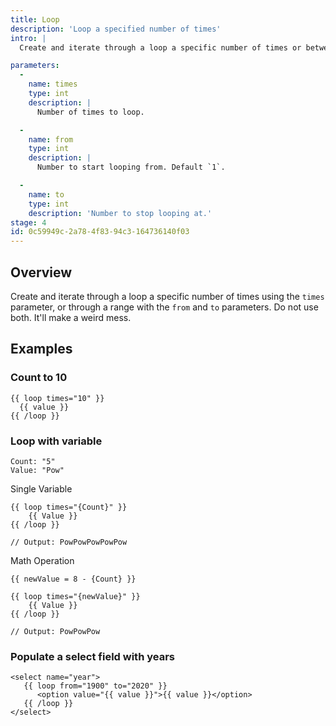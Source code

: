 ```yaml
---
title: Loop
description: 'Loop a specified number of times'
intro: |
  Create and iterate through a loop a specific number of times or between a range.

parameters:
  -
    name: times
    type: int
    description: |
      Number of times to loop.

  -
    name: from
    type: int
    description: |
      Number to start looping from. Default `1`.

  -
    name: to
    type: int
    description: 'Number to stop looping at.'
stage: 4
id: 0c59949c-2a78-4f83-94c3-164736140f03
---
```

## Overview

Create and iterate through a loop a specific number of times using the `times` parameter, or through a range with the `from` and `to` parameters. Do not use both. It'll make a weird mess.

## Examples

### Count to 10
```
{{ loop times="10" }}
  {{ value }}
{{ /loop }}
```
### Loop with variable

``` Data
Count: "5"
Value: "Pow"
```

Single Variable
```Antlers
{{ loop times="{Count}" }}
    {{ Value }}
{{ /loop }}

// Output: PowPowPowPowPow
```

Math Operation
```Antlers
{{ newValue = 8 - {Count} }}
    
{{ loop times="{newValue}" }}
    {{ Value }}    
{{ /loop }}
    
// Output: PowPowPow
```

### Populate a select field with years

```
<select name="year">
   {{ loop from="1900" to="2020" }}
      <option value="{{ value }}">{{ value }}</option>
   {{ /loop }}
</select>
```
